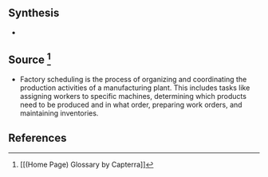 ## Synthesis
- 
## Source [^1]
- Factory scheduling is the process of organizing and coordinating the production activities of a manufacturing plant. This includes tasks like assigning workers to specific machines, determining which products need to be produced and in what order, preparing work orders, and maintaining inventories.
## References

[^1]: [[(Home Page) Glossary by Capterra]]